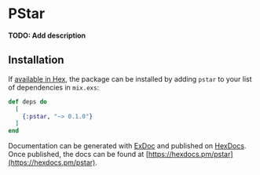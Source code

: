 # PStar

**TODO: Add description**

## Installation

If [available in Hex](https://hex.pm/docs/publish), the package can be installed
by adding `pstar` to your list of dependencies in `mix.exs`:

```elixir
def deps do
  [
    {:pstar, "~> 0.1.0"}
  ]
end
```

Documentation can be generated with [ExDoc](https://github.com/elixir-lang/ex_doc)
and published on [HexDocs](https://hexdocs.pm). Once published, the docs can
be found at [https://hexdocs.pm/pstar](https://hexdocs.pm/pstar).

